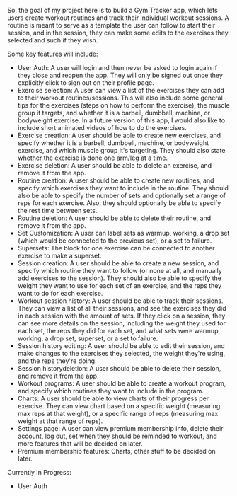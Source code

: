 So, the goal of my project here is to build a Gym Tracker app, which lets users create workout routines and track their individual workout sessions. A routine is meant to serve as a template the user can follow to start their session, and in the session, they can make some edits to the exercises they selected and such if they wish.

Some key features will include:
- User Auth: A user will login and then never be asked to login again if they close and reopen the app. They will only be signed out once they explicitly click to sign out on their profile page.
- Exercise selection: A user can view a list of the exercises they can add to their workout routines/sessions. This will also include some general tips for the exercises (steps on how to perform the exercise), the muscle group it targets, and whether it is a barbell, dumbbell, machine, or bodyweight exercise. In a future version of this app, I would also like to include short animated videos of how to do the exercises.
- Exercise creation: A user should be able to create new exercises, and specify whether it is a barbell, dumbbell, machine, or bodyweight exercise, and which muscle group it's targeting. They should also state whether the exercise is done one arm/leg at a time.
- Exercise deletion: A user should be able to delete an exercise, and remove it from the app.
- Routine creation: A user should be able to create new routines, and specify which exercises they want to include in the routine. They should also be able to specify the number of sets and optionally set a range of reps for each exercise. Also, they should optionally be able to specify the rest time between sets.
- Routine deletion: A user should be able to delete their routine, and remove it from the app.
- Set Customization: A user can label sets as warmup, working, a drop set (which would be connected to the previous set), or a set to failure.
- Supersets: The block for one exercise can be connected to another exercise to make a superset.
- Session creation: A user should be able to create a new session, and specify which routine they want to follow (or none at all, and manually add exercises to the session). They should also be able to specify the weight they want to use for each set of an exercise, and the reps they want to do for each exercise.
- Workout session history: A user should be able to track their sessions. They can view a list of all their sessions, and see the exercises they did in each session with the amount of sets. If they click on a session, they can see more details on the session, including the weight they used for each set, the reps they did for each set, and what sets were warmup, working, a drop set, superset, or a set to failure.
- Session history editing: A user should be able to edit their session, and make changes to the exercises they selected, the weight they're using, and the reps they're doing.
- Session historydeletion: A user should be able to delete their session, and remove it from the app.
- Workout programs: A user should be able to create a workout program, and specify which routines they want to include in the program.
- Charts: A user should be able to view charts of their progress per exercise. They can view chart based on a specific weight (measuring max reps at that weight), or a specific range of reps (measuring max weight at that range of reps).
- Settings page: A user can view premium membership info, delete their account, log out, set when they should be reminded to workout, and more features that will be decided on later.
- Premium membership features: Charts, other stuff to be decided on later.

Currently In Progress:
- User Auth
